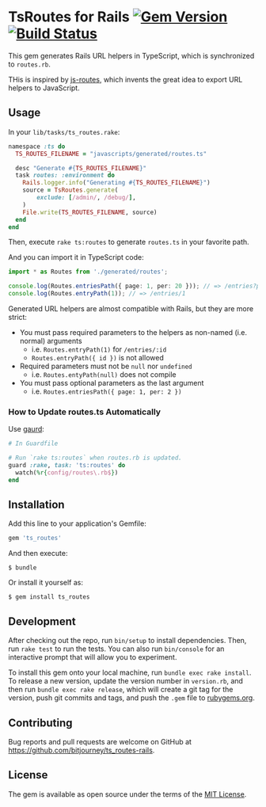 # TsRoutes for Rails [![Gem Version](https://badge.fury.io/rb/ts_routes.svg)](https://badge.fury.io/rb/ts_routes) [![Build Status](https://travis-ci.org/bitjourney/ts_routes-rails.svg?branch=master)](https://travis-ci.org/bitjourney/ts_routes-rails)

This gem generates Rails URL helpers in TypeScript, which is synchronized to `routes.rb`.

THis is inspired by [js-routes](https://github.com/railsware/js-routes), which invents the great idea to export URL helpers to JavaScript.

## Usage

In your `lib/tasks/ts_routes.rake`:

```ruby
namespace :ts do
  TS_ROUTES_FILENAME = "javascripts/generated/routes.ts"

  desc "Generate #{TS_ROUTES_FILENAME}"
  task routes: :environment do
    Rails.logger.info("Generating #{TS_ROUTES_FILENAME}")
    source = TsRoutes.generate(
        exclude: [/admin/, /debug/],
    )
    File.write(TS_ROUTES_FILENAME, source)
  end
end
```

Then, execute `rake ts:routes` to generate `routes.ts` in your favorite path.

And you can import it in TypeScript code:

```typescript
import * as Routes from './generated/routes';

console.log(Routes.entriesPath({ page: 1, per: 20 })); // => /entries?page=1&per=20
console.log(Routes.entryPath(1)); // => /entries/1
```

Generated URL helpers are almost compatible with Rails, but they are more strict:

* You must pass required parameters to the helpers as non-named (i.e. normal) arguments
  * i.e. `Routes.entryPath(1)` for `/entries/:id`
  * `Routes.entryPath({ id })` is not allowed
* Required parameters must not be `null` nor `undefined`
  * i.e. `Routes.entyPath(null)` does not compile
* You must pass optional parameters as the last argument
  * i.e. `Routes.entriesPath({ page: 1, per: 2 })`

### How to Update routes.ts Automatically

Use [gaurd](https://github.com/guard/guard):

```ruby
# In Guardfile

# Run `rake ts:routes` when routes.rb is updated.
guard :rake, task: 'ts:routes' do
  watch(%r{config/routes\.rb$})
end
```

## Installation

Add this line to your application's Gemfile:

```ruby
gem 'ts_routes'
```

And then execute:

```console
$ bundle
```

Or install it yourself as:

```console
$ gem install ts_routes
```

## Development

After checking out the repo, run `bin/setup` to install dependencies. Then, run `rake test` to run the tests. You can also run `bin/console` for an interactive prompt that will allow you to experiment.

To install this gem onto your local machine, run `bundle exec rake install`. To release a new version, update the version number in `version.rb`, and then run `bundle exec rake release`, which will create a git tag for the version, push git commits and tags, and push the `.gem` file to [rubygems.org](https://rubygems.org).

## Contributing

Bug reports and pull requests are welcome on GitHub at https://github.com/bitjourney/ts_routes-rails.

## License

The gem is available as open source under the terms of the [MIT License](http://opensource.org/licenses/MIT).
